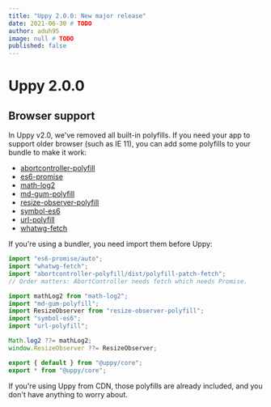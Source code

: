 ```yaml
---
title: "Uppy 2.0.0: New major release"
date: 2021-06-30 # TODO
author: aduh95
image: null # TODO
published: false
---
```


# Uppy 2.0.0

## Browser support

In Uppy v2.0, we've removed all built-in polyfills. If you need your app to
support older browser (such as IE 11), you can add some polyfills to your bundle
to make it work:

- [abortcontroller-polyfill](https://github.com/mo/abortcontroller-polyfill)
- [es6-promise](https://github.com/stefanpenner/es6-promise)
- [math-log2](https://github.com/sindresorhus/math-log2)
- [md-gum-polyfill](https://github.com/mozdevs/mediaDevices-getUserMedia-polyfill)
- [resize-observer-polyfill](https://github.com/que-etc/resize-observer-polyfill)
- [symbol-es6](https://github.com/rousan/symbol-es6)
- [url-polyfill](https://github.com/lifaon74/url-polyfill)
- [whatwg-fetch](https://github.com/github/fetch)

If you're using a bundler, you need import them before Uppy:

```js
import "es6-promise/auto";
import "whatwg-fetch";
import "abortcontroller-polyfill/dist/polyfill-patch-fetch";
// Order matters: AbortController needs fetch which needs Promise.

import mathLog2 from "math-log2";
import "md-gum-polyfill";
import ResizeObserver from "resize-observer-polyfill";
import "symbol-es6";
import "url-polyfill";

Math.log2 ??= mathLog2;
window.ResizeObserver ??= ResizeObserver;

export { default } from "@uppy/core";
export * from "@uppy/core";
```

If you're using Uppy from CDN, those polyfills are already included, and you
don't have anything to worry about.
